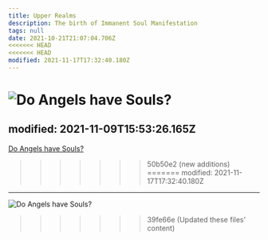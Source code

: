 ```yaml
---
title: Upper Realms
description: The birth of Immanent Soul Manifestation
tags: null
date: 2021-10-21T21:07:04.706Z
<<<<<<< HEAD
<<<<<<< HEAD
modified: 2021-11-17T17:32:40.180Z
---
```


![Do Angels have Souls?](/posts/img/qkab/upper_realms.png)
=======
modified: 2021-11-09T15:53:26.165Z
---

[Do Angels have Souls?](./upper_realms.png)
>>>>>>> 50b50e2 (new additions)
=======
modified: 2021-11-17T17:32:40.180Z
---

![Do Angels have Souls?](/posts/img/qkab/upper_realms.png)
>>>>>>> 39fe66e (Updated these files' content)
